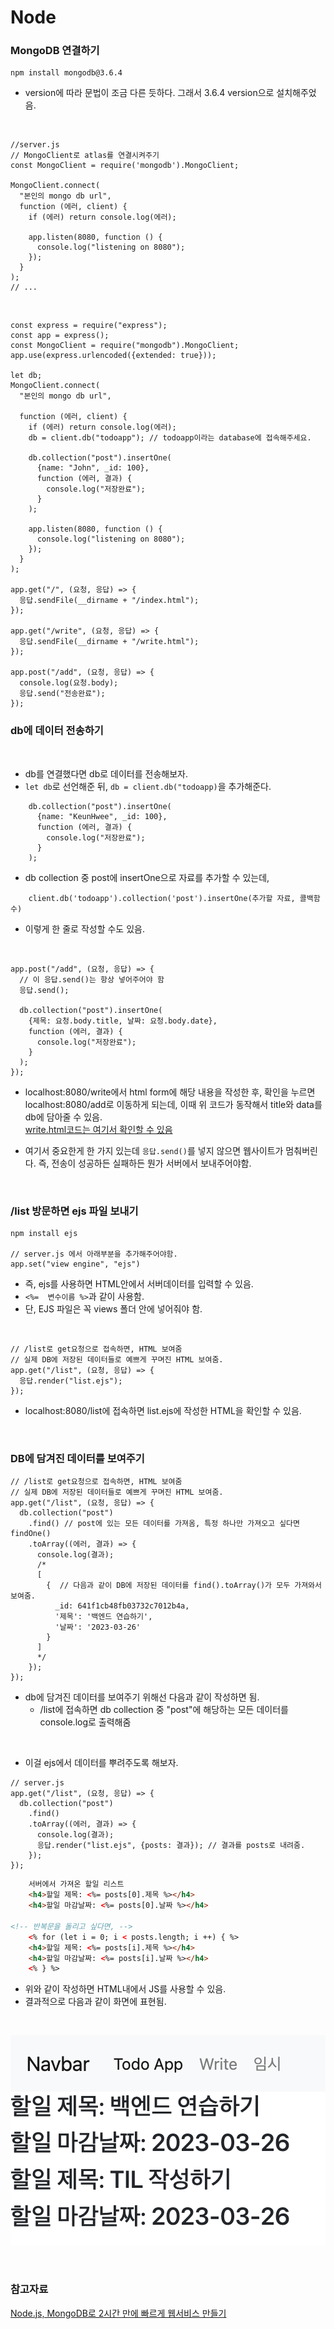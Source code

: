 # Node

### MongoDB 연결하기

```
npm install mongodb@3.6.4
```

- version에 따라 문법이 조금 다른 듯하다. 그래서 3.6.4 version으로 설치해주었음.

<br>

```JS
//server.js
// MongoClient로 atlas를 연결시켜주기
const MongoClient = require('mongodb').MongoClient;

MongoClient.connect(
  "본인의 mongo db url",
  function (에러, client) {
    if (에러) return console.log(에러);

    app.listen(8080, function () {
      console.log("listening on 8080");
    });
  }
);
// ...
```

<br>

```JS
const express = require("express");
const app = express();
const MongoClient = require("mongodb").MongoClient;
app.use(express.urlencoded({extended: true}));

let db;
MongoClient.connect(
  "본인의 mongo db url",

  function (에러, client) {
    if (에러) return console.log(에러);
    db = client.db("todoapp"); // todoapp이라는 database에 접속해주세요.

    db.collection("post").insertOne(
      {name: "John", _id: 100},
      function (에러, 결과) {
        console.log("저장완료");
      }
    );

    app.listen(8080, function () {
      console.log("listening on 8080");
    });
  }
);

app.get("/", (요청, 응답) => {
  응답.sendFile(__dirname + "/index.html");
});

app.get("/write", (요청, 응답) => {
  응답.sendFile(__dirname + "/write.html");
});

app.post("/add", (요청, 응답) => {
  console.log(요청.body);
  응답.send("전송완료");
});

```

### db에 데이터 전송하기

<br>

- db를 연결했다면 db로 데이터를 전송해보자.
- `let db`로 선언해준 뒤, `db = client.db("todoapp)`을 추가해준다.

```JS
    db.collection("post").insertOne(
      {name: "KeunHwee", _id: 100},
      function (에러, 결과) {
        console.log("저장완료");
      }
    );
```

- db collection 중 post에 insertOne으로 자료를 추가할 수 있는데,

```JS
    client.db('todoapp').collection('post').insertOne(추가할 자료, 콜백함수)
```

- 이렇게 한 줄로 작성할 수도 있음.

<br>

```JS
app.post("/add", (요청, 응답) => {
  // 이 응답.send()는 항상 넣어주어야 함
  응답.send();

  db.collection("post").insertOne(
    {제목: 요청.body.title, 날짜: 요청.body.date},
    function (에러, 결과) {
      console.log("저장완료");
    }
  );
});
```

- localhost:8080/write에서 html form에 해당 내용을 작성한 후, 확인을 누르면 localhost:8080/add로 이동하게 되는데, 이때 위 코드가 동작해서 title와 data를 db에 담아줄 수 있음.  
  [write.html코드는 여기서 확인할 수 있음](https://github.com/Geuni620/TIL/blob/main/%5BNode%5D%20Express%20%EA%B0%84%EB%8B%A8%ED%95%9C%20%EB%AC%B8%EB%B2%95%20%EC%A0%95%EB%A6%AC.md)

- 여기서 중요한게 한 가지 있는데 `응답.send()`를 넣지 않으면 웹사이트가 멈춰버린다. 즉, 전송이 성공하든 실패하든 뭔가 서버에서 보내주어야함.

<br>

### /list 방문하면 ejs 파일 보내기

```JS
npm install ejs

// server.js 에서 아래부분을 추가해주어야함.
app.set("view engine", "ejs")
```

- 즉, ejs를 사용하면 HTML안에서 서버데이터를 입력할 수 있음.
- `<%=  변수이름 %>`과 같이 사용함.
- 단, EJS 파일은 꼭 views 폴더 안에 넣어줘야 함.

<br>

```JS
// /list로 get요청으로 접속하면, HTML 보여줌
// 실제 DB에 저장된 데이터들로 예쁘게 꾸며진 HTML 보여줌.
app.get("/list", (요청, 응답) => {
  응답.render("list.ejs");
});
```

- localhost:8080/list에 접속하면 list.ejs에 작성한 HTML을 확인할 수 있음.

<br>

### DB에 담겨진 데이터를 보여주기

```JS
// /list로 get요청으로 접속하면, HTML 보여줌
// 실제 DB에 저장된 데이터들로 예쁘게 꾸며진 HTML 보여줌.
app.get("/list", (요청, 응답) => {
  db.collection("post")
    .find() // post에 있는 모든 데이터를 가져옴, 특정 하나만 가져오고 싶다면 findOne()
    .toArray((에러, 결과) => {
      console.log(결과);
      /*
      [
        {  // 다음과 같이 DB에 저장된 데이터를 find().toArray()가 모두 가져와서 보여줌.
          _id: 641f1cb48fb03732c7012b4a,
          '제목': '백엔드 연습하기',
          '날짜': '2023-03-26'
        }
      ]
      */
    });
});
```

- db에 담겨진 데이터를 보여주기 위해선 다음과 같이 작성하면 됨.
  - /list에 접속하면 db collection 중 "post"에 해당하는 모든 데이터를 console.log로 출력해줌

<br>

- 이걸 ejs에서 데이터를 뿌려주도록 해보자.

```JS
// server.js
app.get("/list", (요청, 응답) => {
  db.collection("post")
    .find()
    .toArray((에러, 결과) => {
      console.log(결과);
      응답.render("list.ejs", {posts: 결과}); // 결과를 posts로 내려줌.
    });
});
```

```HTML
    서버에서 가져온 할일 리스트
    <h4>할일 제목: <%= posts[0].제목 %></h4>
    <h4>할일 마감날짜: <%= posts[0].날짜 %></h4>

<!-- 반복문을 돌리고 싶다면, -->
    <% for (let i = 0; i < posts.length; i ++) { %>
    <h4>할일 제목: <%= posts[i].제목 %></h4>
    <h4>할일 마감날짜: <%= posts[i].날짜 %></h4>
    <% } %>
```

- 위와 같이 작성하면 HTML내에서 JS를 사용할 수 있음.
- 결과적으로 다음과 같이 화면에 표현됨.

<br>

![list.ejs에 랜더링된 예시](./screen/list.ejs%20%EC%98%88%EC%8B%9C.png)

<br>

### 참고자료

[Node.js, MongoDB로 2시간 만에 빠르게 웹서비스 만들기](https://codingapple.com/course/node-express-mongodb-server/)
